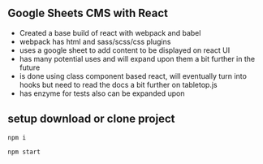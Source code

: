 ## Google Sheets CMS with React

- Created a base build of react with webpack and babel 
- webpack has html and sass/scss/css plugins 
- uses a google sheet to add content to be displayed on react UI
- has many potential uses and will expand upon them a bit further in the future
- is done using class component based react, will eventually turn into hooks but need to read the docs a bit further on tabletop.js
- has enzyme for tests also can be expanded upon

## setup download or clone project

```
npm i
```

```
npm start
```
